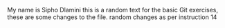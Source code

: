 My name is Sipho Dlamini this is a random text for the basic Git exercises, 
these are some changes to the file. random changes as per instruction 14
